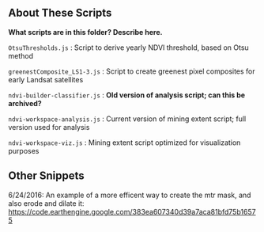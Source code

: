 ## About These Scripts

**What scripts are in this folder? Describe here.**

`OtsuThresholds.js` : Script to derive yearly NDVI threshold, based on Otsu method

`greenestComposite_LS1-3.js` : Script to create greenest pixel composites for early Landsat satellites

`ndvi-builder-classifier.js` : **Old version of analysis script; can this be archived?**

`ndvi-workspace-analysis.js` : Current version of mining extent script; full version used for analysis

`ndvi-workspace-viz.js` : Mining extent script optimized for visualization purposes

## Other Snippets

6/24/2016: An example of a more efficent way to create the mtr mask, and also erode and dilate it:
https://code.earthengine.google.com/383ea607340d39a7aca81bfd75b16575
